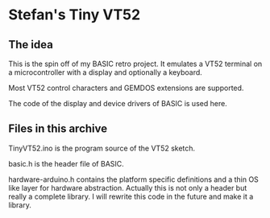 # Stefan's Tiny VT52

## The idea

This is the spin off of my BASIC retro project. It emulates a VT52 terminal on a microcontroller 
with a display and optionally a keyboard. 

Most VT52 control characters and GEMDOS extensions are supported.

The code of the display and device drivers of BASIC is used here.

## Files in this archive 

TinyVT52.ino is the program source of the VT52 sketch. 

basic.h is the header file of BASIC.

hardware-arduino.h contains the platform specific definitions and a thin OS like layer for hardware abstraction. Actually this is not only a header but really a complete library. I will rewrite this code in the future and make it a library.
